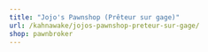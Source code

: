 ```yaml
---
title: "Jojo's Pawnshop (Prêteur sur gage)"
url: /kahnawake/jojos-pawnshop-preteur-sur-gage/
shop: pawnbroker
---
```

